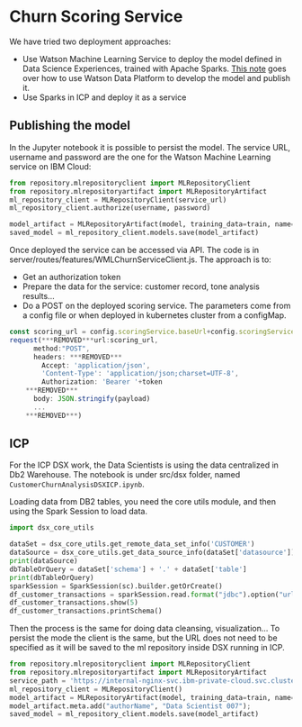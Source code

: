 # Churn Scoring Service

We have tried two deployment approaches:

* Use Watson Machine Learning Service to deploy the model defined in Data Science Experiences, trained with Apache Sparks. [This note](../ml/README.md) goes over how to use Watson Data Platform to develop the model and publish it.  
* Use Sparks in ICP and deploy it as a service

## Publishing the model

In the Jupyter notebook it is possible to persist the model. The service URL, username and password are the one for the Watson Machine Learning service on IBM Cloud:

```python
from repository.mlrepositoryclient import MLRepositoryClient
from repository.mlrepositoryartifact import MLRepositoryArtifact
ml_repository_client = MLRepositoryClient(service_url)
ml_repository_client.authorize(username, password)

model_artifact = MLRepositoryArtifact(model, training_data=train, name="Customer Churn Prediction")
saved_model = ml_repository_client.models.save(model_artifact)
```

Once deployed the service can be accessed via API. The code is in server/routes/features/WMLChurnServiceClient.js. The approach is to:

* Get an authorization token
* Prepare the data for the service: customer record, tone analysis results...
* Do a POST on the deployed scoring service. The parameters come from a config file or when deployed in kubernetes cluster from a configMap.

```javascript
const scoring_url = config.scoringService.baseUrl+config.scoringService.instance;
request(***REMOVED***url:scoring_url,
      method:"POST",
      headers: ***REMOVED***
        Accept: 'application/json',
        'Content-Type': 'application/json;charset=UTF-8',
        Authorization: 'Bearer '+token
    ***REMOVED***
      body: JSON.stringify(payload)
      ...
    ***REMOVED***)
```

## ICP 

For the ICP DSX work, the Data Scientists is using the data centralized in Db2 Warehouse. The notebook is under src/dsx folder, named `CustomerChurnAnalysisDSXICP.ipynb`.

Loading data from DB2 tables, you need the core utils module, and then using the Spark Session to load data.
```python
import dsx_core_utils

dataSet = dsx_core_utils.get_remote_data_set_info('CUSTOMER')
dataSource = dsx_core_utils.get_data_source_info(dataSet['datasource'])
print(dataSource)
dbTableOrQuery = dataSet['schema'] + '.' + dataSet['table']
print(dbTableOrQuery)
sparkSession = SparkSession(sc).builder.getOrCreate()
df_customer_transactions = sparkSession.read.format("jdbc").option("url", dataSource['URL']).option("dbtable",dbTableOrQuery).option("user",'BLUADMIN').option("password","changemeplease").load()
df_customer_transactions.show(5)
df_customer_transactions.printSchema()
```

Then the process is the same for doing data cleansing, visualization...
To persist the mode the client is the same, but the URL does not need to be specified as it will be saved to the ml repository inside DSX running in ICP.

```python
from repository.mlrepositoryclient import MLRepositoryClient
from repository.mlrepositoryartifact import MLRepositoryArtifact
service_path = 'https://internal-nginx-svc.ibm-private-cloud.svc.cluster.local:12443'
ml_repository_client = MLRepositoryClient()
model_artifact = MLRepositoryArtifact(model, training_data=train, name="Customer Churn Prediction - db2")
model_artifact.meta.add("authorName", "Data Scientist 007");
saved_model = ml_repository_client.models.save(model_artifact)
```
